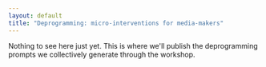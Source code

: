 ```yaml
---
layout: default
title: "Deprogramming: micro-interventions for media-makers"
---
```


Nothing to see here just yet. This is where we'll publish the deprogramming prompts we collectively generate through the workshop.
